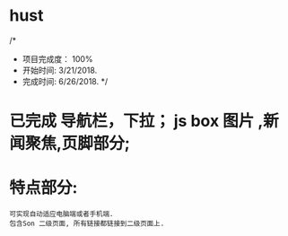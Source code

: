 # hust


/*
* 项目完成度： 100%
* 开始时间: 3/21/2018.
* 完成时间: 6/26/2018.
*/
# 已完成 导航栏，下拉； js box 图片 ,新闻聚焦,页脚部分;

# 特点部分:
    可实现自动适应电脑端或者手机端.
    包含Son 二级页面, 所有链接都链接到二级页面上.
